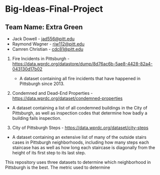 # Big-Ideas-Final-Project
## Team Name: Extra Green

* Jack Dowell - jad556@pitt.edu
* Raymond Wagner - rjw112@pitt.edu
* Camren Christian - cdc81@pitt.edu

1. Fire Incidents in Pittsburgh - https://data.wprdc.org/datastore/dump/8d76ac6b-5ae8-4428-82a4-043130d17b02
    * A dataset containing all fire incidents that have happened in Pittsburgh since 2013.
  
2. Condemned and Dead-End Properties - https://data.wprdc.org/dataset/condemned-properties
  * A dataset containing a list of all condemned buildings in the City of Pittsburgh, as well as inspection codes that determine how badly a building fails inspection.

3. City of Pittsburgh Steps - https://data.wprdc.org/dataset/city-steps
  * A dataset containing an extensive list of many of the outside stairs cases in Pittsburgh neighborhoods, including how many steps each staircase has as well as how long each staircase is diagonally from the height of its first step to its last step.



This repository uses three datasets to determine which neighborhood in Pittsburgh is the best. The metric used to determine
